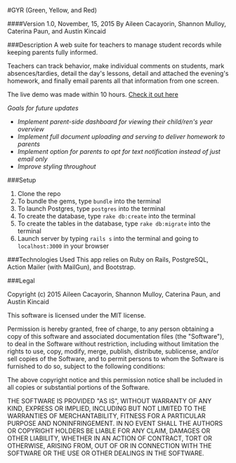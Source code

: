 #GYR (Green, Yellow, and Red)

####Version 1.0, November, 15, 2015
By Aileen Cacayorin, Shannon Mulloy, Caterina Paun, and Austin Kincaid

###Description
A web suite for teachers to manage student records while keeping parents fully informed.

Teachers can track behavior, make individual comments on students, mark absences/tardies, detail the day's lessons, detail and attached the evening's homework, and finally email parents all that information from one screen.

The live demo was made within 10 hours.
[Check it out here](https://gyr-pdx.herokuapp.com/teachers/sign_in)

_Goals for future updates_
* _Implement parent-side dashboard for viewing their child/ren's year overview_
* _Implement full document uploading and serving to deliver homework to parents_
* _Implement option for parents to opt for text notification instead of just email only_
* _Improve styling throughout_

###Setup
1. Clone the repo
2. To bundle the gems, type `bundle` into the terminal
3. To launch Postgres, type `postgres` into the terminal
4. To create the database, type `rake db:create` into the terminal
5. To create the tables in the database, type `rake db:migrate` into the terminal
6. Launch server by typing `rails s` into the terminal and going to `localhost:3000` in your browser

###Technologies Used
This app relies on Ruby on Rails, PostgreSQL, Action Mailer (with MailGun), and Bootstrap.

###Legal

Copyright (c) 2015 Aileen Cacayorin, Shannon Mulloy, Caterina Paun, and Austin Kincaid

This software is licensed under the MIT license.

Permission is hereby granted, free of charge, to any person obtaining a copy of this software and associated documentation files (the "Software"), to deal in the Software without restriction, including without limitation the rights to use, copy, modify, merge, publish, distribute, sublicense, and/or sell copies of the Software, and to permit persons to whom the Software is furnished to do so, subject to the following conditions:

The above copyright notice and this permission notice shall be included in all copies or substantial portions of the Software.

THE SOFTWARE IS PROVIDED "AS IS", WITHOUT WARRANTY OF ANY KIND, EXPRESS OR IMPLIED, INCLUDING BUT NOT LIMITED TO THE WARRANTIES OF MERCHANTABILITY, FITNESS FOR A PARTICULAR PURPOSE AND NONINFRINGEMENT. IN NO EVENT SHALL THE AUTHORS OR COPYRIGHT HOLDERS BE LIABLE FOR ANY CLAIM, DAMAGES OR OTHER LIABILITY, WHETHER IN AN ACTION OF CONTRACT, TORT OR OTHERWISE, ARISING FROM, OUT OF OR IN CONNECTION WITH THE SOFTWARE OR THE USE OR OTHER DEALINGS IN THE SOFTWARE.
